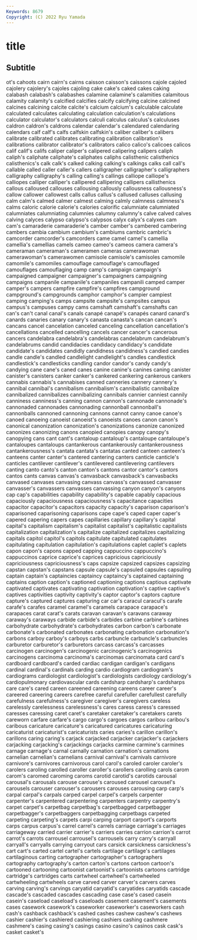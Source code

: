 ```yaml
---
Keywords: 8679
Copyright: (C) 2022 Ryu Yamada
---
```



# title

## Subtitle
ot's cahoots
cairn cairn's cairns caisson caisson's caissons cajole cajoled cajolery cajolery's
cajoles cajoling cake cake's caked cakes caking calabash calabash's calabashes
calamine calamine's calamities calamitous calamity calamity's calcified calcifies calcify calcifying
calcine calcined calcines calcining calcite calcite's calcium calcium's calculable calculate
calculated calculates calculating calculation calculation's calculations calculator calculator's calculators calculi
calculus calculus's calculuses caldron caldron's caldrons calendar calendar's calendared calendaring
calendars calf calf's calfs calfskin calfskin's caliber caliber's calibers calibrate
calibrated calibrates calibrating calibration calibration's calibrations calibrator calibrator's calibrators calico
calico's calicoes calicos calif calif's califs caliper caliper's calipered calipering
calipers caliph caliph's caliphate caliphate's caliphates caliphs calisthenic calisthenics calisthenics's
calk calk's calked calking calking's calkings calks call call's callable
called caller caller's callers calligrapher calligrapher's calligraphers calligraphy calligraphy's calling
calling's callings calliope calliope's calliopes calliper calliper's callipered callipering callipers
callisthenics callous calloused callouses callousing callously callousness callousness's callow callower
callowest calls callus callus's callused calluses callusing calm calm's calmed
calmer calmest calming calmly calmness calmness's calms caloric calorie calorie's
calories calorific calumniate calumniated calumniates calumniating calumnies calumny calumny's calve
calved calves calving calyces calypso calypso's calypsos calyx calyx's calyxes
cam cam's camaraderie camaraderie's camber camber's cambered cambering cambers cambia
cambium cambium's cambiums cambric cambric's camcorder camcorder's camcorders came camel
camel's camellia camellia's camellias camels cameo cameo's cameos camera camera's
cameraman cameraman's cameramen cameras camerawoman camerawoman's camerawomen camisole camisole's camisoles
camomile camomile's camomiles camouflage camouflage's camouflaged camouflages camouflaging camp camp's
campaign campaign's campaigned campaigner campaigner's campaigners campaigning campaigns campanile campanile's
campaniles campanili camped camper camper's campers campfire campfire's campfires campground
campground's campgrounds camphor camphor's campier campiest camping camping's camps campsite
campsite's campsites campus campus's campuses campy cams camshaft camshaft's camshafts
can can's can't canal canal's canals canapé canapé's canapés canard
canard's canards canaries canary canary's canasta canasta's cancan cancan's cancans
cancel cancelation canceled canceling cancellation cancellation's cancellations cancelled cancelling cancels
cancer cancer's cancerous cancers candelabra candelabra's candelabras candelabrum candelabrum's candelabrums
candid candidacies candidacy candidacy's candidate candidate's candidates candidly candidness candidness's
candied candies candle candle's candled candlelight candlelight's candles candlestick candlestick's
candlesticks candling candor candor's candy candy's candying cane cane's caned
canes canine canine's canines caning canister canister's canisters canker canker's
cankered cankering cankerous cankers cannabis cannabis's cannabises canned canneries cannery
cannery's cannibal cannibal's cannibalism cannibalism's cannibalistic cannibalize cannibalized cannibalizes cannibalizing
cannibals cannier canniest cannily canniness canniness's canning cannon cannon's cannonade
cannonade's cannonaded cannonades cannonading cannonball cannonball's cannonballs cannoned cannoning cannons
cannot canny canoe canoe's canoed canoeing canoeist canoeist's canoeists canoes
canon canon's canonical canonization canonization's canonizations canonize canonized canonizes canonizing
canons canopied canopies canopy canopy's canopying cans cant cant's cantaloup
cantaloup's cantaloupe cantaloupe's cantaloupes cantaloups cantankerous cantankerously cantankerousness cantankerousness's cantata
cantata's cantatas canted canteen canteen's canteens canter canter's cantered cantering
canters canticle canticle's canticles cantilever cantilever's cantilevered cantilevering cantilevers canting
canto canto's canton canton's cantons cantor cantor's cantors cantos cants
canvas canvas's canvasback canvasback's canvasbacks canvased canvases canvasing canvass canvass's
canvassed canvasser canvasser's canvassers canvasses canvassing canyon canyon's canyons cap
cap's capabilities capability capability's capable capably capacious capaciously capaciousness capaciousness's
capacitance capacities capacitor capacitor's capacitors capacity capacity's caparison caparison's caparisoned
caparisoning caparisons cape cape's caped caper caper's capered capering capers
capes capillaries capillary capillary's capital capital's capitalism capitalism's capitalist capitalist's
capitalistic capitalists capitalization capitalization's capitalize capitalized capitalizes capitalizing capitals capitol
capitol's capitols capitulate capitulated capitulates capitulating capitulation capitulation's capitulations caplet
caplet's caplets capon capon's capons capped capping cappuccino cappuccino's cappuccinos
caprice caprice's caprices capricious capriciously capriciousness capriciousness's caps capsize capsized
capsizes capsizing capstan capstan's capstans capsule capsule's capsuled capsules capsuling
captain captain's captaincies captaincy captaincy's captained captaining captains caption caption's
captioned captioning captions captious captivate captivated captivates captivating captivation captivation's
captive captive's captives captivities captivity captivity's captor captor's captors capture
capture's captured captures capturing car car's caracul caracul's carafe carafe's
carafes caramel caramel's caramels carapace carapace's carapaces carat carat's carats
caravan caravan's caravans caraway caraway's caraways carbide carbide's carbides carbine
carbine's carbines carbohydrate carbohydrate's carbohydrates carbon carbon's carbonate carbonate's carbonated
carbonates carbonating carbonation carbonation's carbons carboy carboy's carboys carbs carbuncle
carbuncle's carbuncles carburetor carburetor's carburetors carcass carcass's carcasses carcinogen carcinogen's
carcinogenic carcinogenic's carcinogenics carcinogens carcinoma carcinoma's carcinomas carcinomata card card's
cardboard cardboard's carded cardiac cardigan cardigan's cardigans cardinal cardinal's cardinals
carding cardio cardiogram cardiogram's cardiograms cardiologist cardiologist's cardiologists cardiology cardiology's
cardiopulmonary cardiovascular cards cardsharp cardsharp's cardsharps care care's cared careen
careened careening careens career career's careered careering careers carefree careful
carefuller carefullest carefully carefulness carefulness's caregiver caregiver's caregivers careless carelessly
carelessness carelessness's cares caress caress's caressed caresses caressing caret caret's
caretaker caretaker's caretakers carets careworn carfare carfare's cargo cargo's cargoes
cargos caribou caribou's caribous caricature caricature's caricatured caricatures caricaturing caricaturist
caricaturist's caricaturists caries caries's carillon carillon's carillons caring caring's carjack
carjacked carjacker carjacker's carjackers carjacking carjacking's carjackings carjacks carmine carmine's
carmines carnage carnage's carnal carnally carnation carnation's carnations carnelian carnelian's
carnelians carnival carnival's carnivals carnivore carnivore's carnivores carnivorous carol carol's
caroled caroler caroler's carolers caroling carolled caroller caroller's carollers carolling
carols carom carom's caromed caroming caroms carotid carotid's carotids carousal
carousal's carousals carouse carouse's caroused carousel carousel's carousels carouser carouser's
carousers carouses carousing carp carp's carpal carpal's carpals carped carpel
carpel's carpels carpenter carpenter's carpentered carpentering carpenters carpentry carpentry's carpet
carpet's carpetbag carpetbag's carpetbagged carpetbagger carpetbagger's carpetbaggers carpetbagging carpetbags carpeted
carpeting carpeting's carpets carpi carping carport carport's carports carps carpus
carpus's carrel carrel's carrels carriage carriage's carriages carriageway carried carrier
carrier's carriers carries carrion carrion's carrot carrot's carrots carrousel carrousel's
carrousels carry carry's carryall carryall's carryalls carrying carryout cars carsick
carsickness carsickness's cart cart's carted cartel cartel's cartels cartilage cartilage's
cartilages cartilaginous carting cartographer cartographer's cartographers cartography cartography's carton carton's
cartons cartoon cartoon's cartooned cartooning cartoonist cartoonist's cartoonists cartoons cartridge
cartridge's cartridges carts cartwheel cartwheel's cartwheeled cartwheeling cartwheels carve carved
carver carver's carvers carves carving carving's carvings caryatid caryatid's caryatides
caryatids cascade cascade's cascaded cascades cascading case case's cased casein
casein's caseload caseload's caseloads casement casement's casements cases casework casework's
caseworker caseworker's caseworkers cash cash's cashback cashback's cashed cashes cashew
cashew's cashews cashier cashier's cashiered cashiering cashiers cashing cashmere cashmere's
casing casing's casings casino casino's casinos cask cask's casket casket's
